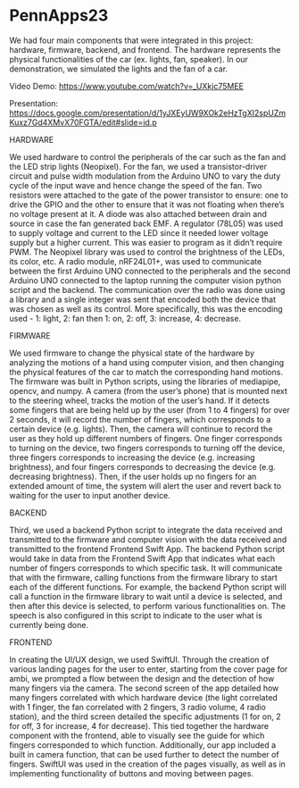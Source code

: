 # PennApps23

We had four main components that were integrated in this project: hardware, firmware, backend, and frontend. The hardware represents the physical functionalities of the car (ex. lights, fan, speaker). In our demonstration, we simulated the lights and the fan of a car. 

Video Demo: https://www.youtube.com/watch?v=_UXkjc75MEE

Presentation: https://docs.google.com/presentation/d/1yJXEyUW9XOk2eHzTgXI2spUZmKuxz7Gd4XMvX70FGTA/edit#slide=id.p

HARDWARE

We used hardware to control the peripherals of the car such as the fan and the LED strip lights (Neopixel). For the fan, we used a transistor-driver circuit and pulse width modulation from the Arduino UNO to vary the duty cycle of the input wave and hence change the speed of the fan. Two resistors were attached to the gate of the power transistor to ensure: one to drive the GPIO and the other to ensure that it was not floating when there’s no voltage present at it. A diode was also attached between drain and source in case the fan generated back EMF. A regulator (78L05) was used to supply voltage and current to the LED since it needed lower voltage supply but a higher current. This was easier to program as it didn’t require PWM. The Neopixel library was used to control the brightness of the LEDs, its color, etc. A radio module, nRF24L01+, was used to communicate between the first Arduino UNO connected to the peripherals and the second Arduino UNO connected to the laptop running the computer vision python script and the backend. The communication over the radio was done using a library and a single integer was sent that encoded both the device that was chosen as well as its control. More specifically, this was the encoding used - 1: light, 2: fan then 1: on, 2: off, 3: increase, 4: decrease.

FIRMWARE

We used firmware to change the physical state of the hardware by analyzing the motions of a hand using computer vision, and then changing the physical features of the car to match the corresponding hand motions. The firmware was built in Python scripts, using the libraries of mediapipe, opencv, and numpy. A camera (from the user’s phone) that is mounted next to the steering wheel, tracks the motion of the user’s hand. If it detects some fingers that are being held up by the user (from 1 to 4 fingers) for over 2 seconds, it will record the number of fingers, which corresponds to a certain device (e.g. lights). Then, the camera will continue to record the user as they hold up different numbers of fingers. One finger corresponds to turning on the device, two fingers corresponds to turning off the device, three fingers corresponds to increasing the device (e.g. increasing brightness), and four fingers corresponds to decreasing the device (e.g. decreasing brightness). Then, if the user holds up no fingers for an extended amount of time, the system will alert the user and revert back to waiting for the user to input another device. 

BACKEND

Third, we used a backend Python script to integrate the data received and transmitted to the firmware and computer vision with the data received and transmitted to the frontend Frontend Swift App. The backend Python script would take in data from the Frontend Swift App that indicates what each number of fingers corresponds to which specific task. It will communicate that with the firmware, calling functions from the firmware library to start each of the different functions. For example, the backend Python script will call a function in the firmware library to wait until a device is selected, and then after this device is selected, to perform various functionalities on. The speech is also configured in this script to indicate to the user what is currently being done. 

FRONTEND

In creating the UI/UX design, we used SwiftUI. Through the creation of various landing pages for the user to enter, starting from the cover page for ambi, we prompted a flow between the design and the detection of how many fingers via the camera. The second screen of the app detailed how many fingers correlated with which hardware device (the light correlated with 1 finger, the fan correlated with 2 fingers, 3 radio volume, 4 radio station), and the third screen detailed the specific adjustments (1 for on, 2 for off, 3 for increase, 4 for decrease). This tied together the hardware component with the frontend, able to visually see the guide for which fingers corresponded to which function. Additionally, our app included a built in camera function, that can be used further to detect the number of fingers. SwiftUI was used in the creation of the pages visually, as well as in implementing functionality of buttons and moving between pages.

